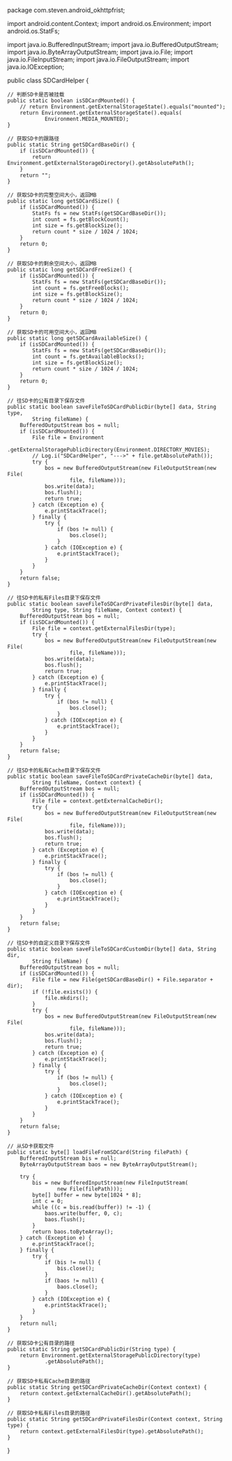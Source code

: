 package com.steven.android_okhttpfrist;

import android.content.Context;
import android.os.Environment;
import android.os.StatFs;

import java.io.BufferedInputStream;
import java.io.BufferedOutputStream;
import java.io.ByteArrayOutputStream;
import java.io.File;
import java.io.FileInputStream;
import java.io.FileOutputStream;
import java.io.IOException;

public class SDCardHelper {

	// 判断SD卡是否被挂载
	public static boolean isSDCardMounted() {
		// return Environment.getExternalStorageState().equals("mounted");
		return Environment.getExternalStorageState().equals(
				Environment.MEDIA_MOUNTED);
	}

	// 获取SD卡的跟路径
	public static String getSDCardBaseDir() {
		if (isSDCardMounted()) {
			return Environment.getExternalStorageDirectory().getAbsolutePath();
		}
		return "";
	}

	// 获取SD卡的完整空间大小，返回MB
	public static long getSDCardSize() {
		if (isSDCardMounted()) {
			StatFs fs = new StatFs(getSDCardBaseDir());
			int count = fs.getBlockCount();
			int size = fs.getBlockSize();
			return count * size / 1024 / 1024;
		}
		return 0;
	}

	// 获取SD卡的剩余空间大小，返回MB
	public static long getSDCardFreeSize() {
		if (isSDCardMounted()) {
			StatFs fs = new StatFs(getSDCardBaseDir());
			int count = fs.getFreeBlocks();
			int size = fs.getBlockSize();
			return count * size / 1024 / 1024;
		}
		return 0;
	}

	// 获取SD卡的可用空间大小，返回MB
	public static long getSDCardAvailableSize() {
		if (isSDCardMounted()) {
			StatFs fs = new StatFs(getSDCardBaseDir());
			int count = fs.getAvailableBlocks();
			int size = fs.getBlockSize();
			return count * size / 1024 / 1024;
		}
		return 0;
	}

	// 往SD卡的公有目录下保存文件
	public static boolean saveFileToSDCardPublicDir(byte[] data, String type,
			String fileName) {
		BufferedOutputStream bos = null;
		if (isSDCardMounted()) {
			File file = Environment
					.getExternalStoragePublicDirectory(Environment.DIRECTORY_MOVIES);
			// Log.i("SDCardHelper", "--->" + file.getAbsolutePath());
			try {
				bos = new BufferedOutputStream(new FileOutputStream(new File(
						file, fileName)));
				bos.write(data);
				bos.flush();
				return true;
			} catch (Exception e) {
				e.printStackTrace();
			} finally {
				try {
					if (bos != null) {
						bos.close();
					}
				} catch (IOException e) {
					e.printStackTrace();
				}
			}
		}
		return false;
	}

	// 往SD卡的私有Files目录下保存文件
	public static boolean saveFileToSDCardPrivateFilesDir(byte[] data,
			String type, String fileName, Context context) {
		BufferedOutputStream bos = null;
		if (isSDCardMounted()) {
			File file = context.getExternalFilesDir(type);
			try {
				bos = new BufferedOutputStream(new FileOutputStream(new File(
						file, fileName)));
				bos.write(data);
				bos.flush();
				return true;
			} catch (Exception e) {
				e.printStackTrace();
			} finally {
				try {
					if (bos != null) {
						bos.close();
					}
				} catch (IOException e) {
					e.printStackTrace();
				}
			}
		}
		return false;
	}

	// 往SD卡的私有Cache目录下保存文件
	public static boolean saveFileToSDCardPrivateCacheDir(byte[] data,
			String fileName, Context context) {
		BufferedOutputStream bos = null;
		if (isSDCardMounted()) {
			File file = context.getExternalCacheDir();
			try {
				bos = new BufferedOutputStream(new FileOutputStream(new File(
						file, fileName)));
				bos.write(data);
				bos.flush();
				return true;
			} catch (Exception e) {
				e.printStackTrace();
			} finally {
				try {
					if (bos != null) {
						bos.close();
					}
				} catch (IOException e) {
					e.printStackTrace();
				}
			}
		}
		return false;
	}

	// 往SD卡的自定义目录下保存文件
	public static boolean saveFileToSDCardCustomDir(byte[] data, String dir,
			String fileName) {
		BufferedOutputStream bos = null;
		if (isSDCardMounted()) {
			File file = new File(getSDCardBaseDir() + File.separator + dir);
			if (!file.exists()) {
				file.mkdirs();
			}
			try {
				bos = new BufferedOutputStream(new FileOutputStream(new File(
						file, fileName)));
				bos.write(data);
				bos.flush();
				return true;
			} catch (Exception e) {
				e.printStackTrace();
			} finally {
				try {
					if (bos != null) {
						bos.close();
					}
				} catch (IOException e) {
					e.printStackTrace();
				}
			}
		}
		return false;
	}

	// 从SD卡获取文件
	public static byte[] loadFileFromSDCard(String filePath) {
		BufferedInputStream bis = null;
		ByteArrayOutputStream baos = new ByteArrayOutputStream();

		try {
			bis = new BufferedInputStream(new FileInputStream(
					new File(filePath)));
			byte[] buffer = new byte[1024 * 8];
			int c = 0;
			while ((c = bis.read(buffer)) != -1) {
				baos.write(buffer, 0, c);
				baos.flush();
			}
			return baos.toByteArray();
		} catch (Exception e) {
			e.printStackTrace();
		} finally {
			try {
				if (bis != null) {
					bis.close();
				}
				if (baos != null) {
					baos.close();
				}
			} catch (IOException e) {
				e.printStackTrace();
			}
		}
		return null;
	}

	// 获取SD卡公有目录的路径
	public static String getSDCardPublicDir(String type) {
		return Environment.getExternalStoragePublicDirectory(type)
				.getAbsolutePath();
	}

	// 获取SD卡私有Cache目录的路径
	public static String getSDCardPrivateCacheDir(Context context) {
		return context.getExternalCacheDir().getAbsolutePath();
	}

	// 获取SD卡私有Files目录的路径
	public static String getSDCardPrivateFilesDir(Context context, String type) {
		return context.getExternalFilesDir(type).getAbsolutePath();
	}

}

